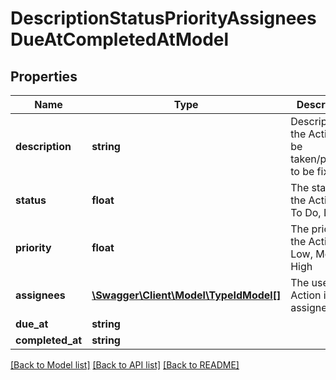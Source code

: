 # DescriptionStatusPriorityAssigneesDueAtCompletedAtModel

## Properties
Name | Type | Description | Notes
------------ | ------------- | ------------- | -------------
**description** | **string** | Description of the Action to be taken/problem to be fixed | 
**status** | **float** | The status of the Action e.g. To Do, Done... | [optional] 
**priority** | **float** | The priority of the Action e.g. Low, Medium, High | [optional] 
**assignees** | [**\Swagger\Client\Model\TypeIdModel[]**](TypeIdModel.md) | The users an Action is assigned to | [optional] 
**due_at** | **string** |  | [optional] 
**completed_at** | **string** |  | [optional] 

[[Back to Model list]](../README.md#documentation-for-models) [[Back to API list]](../README.md#documentation-for-api-endpoints) [[Back to README]](../README.md)


